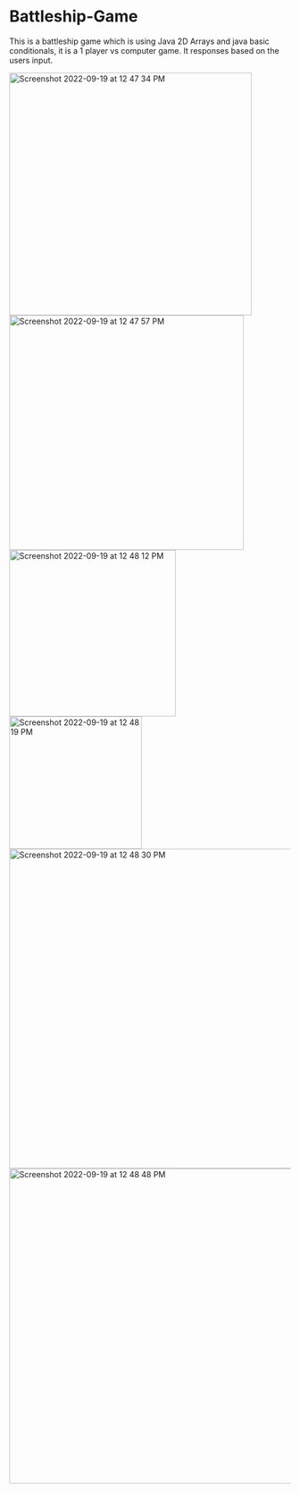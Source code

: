 # Battleship-Game
This is a battleship game which is using Java 2D Arrays and java basic conditionals, it is a 1 player vs computer game. It responses based on the users input.
 
<img width="434" alt="Screenshot 2022-09-19 at 12 47 34 PM" src="https://user-images.githubusercontent.com/95746746/190967948-92c77e80-c5b6-4b79-9cf9-25f06ed5d7b5.png">
<img width="420" alt="Screenshot 2022-09-19 at 12 47 57 PM" src="https://user-images.githubusercontent.com/95746746/190967956-4a440bd9-4ffb-4f56-845e-d42d34f1bf00.png">
<img width="298" alt="Screenshot 2022-09-19 at 12 48 12 PM" src="https://user-images.githubusercontent.com/95746746/190967960-479c1947-ee74-4f19-9857-a0211b8b2b60.png">
<img width="237" alt="Screenshot 2022-09-19 at 12 48 19 PM" src="https://user-images.githubusercontent.com/95746746/190967964-d32a13e0-9c82-41a2-9d57-ed67b0bb47f2.png">
<img width="572" alt="Screenshot 2022-09-19 at 12 48 30 PM" src="https://user-images.githubusercontent.com/95746746/190967969-41cdd461-5ed1-4a15-9802-78b9fecb767d.png">
<img width="564" alt="Screenshot 2022-09-19 at 12 48 48 PM" src="https://user-images.githubusercontent.com/95746746/190967972-895de00a-cb68-4cdc-9c6e-ef33bb2b5882.png">
